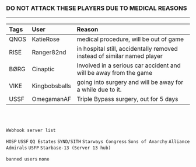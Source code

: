 ### DO NOT ATTACK THESE PLAYERS DUE TO MEDICAL REASONS
---

| Tags | User       | Reason |
|:------|:---------- |:-------|
| QNOS | KatieRose | medical procedure, will be out of game |
| RISE | Ranger82nd | in hospital still, accidentally removed instead of similar named player |
| BØRG | Cinaptic | Involved in a serious car accident and will be away from the game |
| VIKE | Kingbobsballs | going into surgery and will be away for a while due to it. |
| USSF | OmegamanAF | Triple Bypass surgery, out for 5 days |

<br>
<br>

`Webhook server list`

`HOSP`
`USSF`
`QQ Estates`
`SYND/SITH`
`Starways Congress`
`Sons of Anarchy`
`Alliance Admirals`
`USFP`
`Starbase-13 (Server 13 hub)`


`banned users`
`none`
